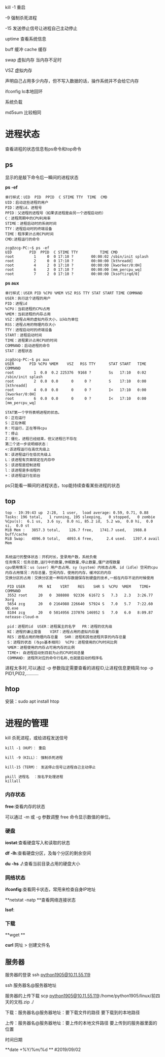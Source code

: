 kill -1 重启

-9  强制杀死进程

-15 发送停止信号让进程自己主动停止

uptime 查看系统信息

buff 缓冲 cache 缓存

swap 虚拟内存 当内存不足时

VSZ  虚拟内存

声明自己占用多少内存，但不写入数据的话，操作系统并不会给它内存

ifconfig   lo本地回环

系统负载

md5sum 比较相同

# 进程状态

查看进程的状态信息有ps命令和top命令

## ps

显示的是敲下命令后一瞬间的进程状态

**ps -ef**

```
单行样式：UID  PID  PPID  C STIME TTY  TIME  CMD
UID：启动这些进程的用户
PID：进程id，进程号
PPID：父进程的进程号（如果该进程是由另一个进程启动的）
C：进程周期中的CPU利用率
STIME：进程启动时的系统时间
TTY：进程启动时的终端设备
TIME：程序累计占用CPU时间
CMD:进程运行的命令

```

```
zcg@zcg-PC:~$ ps -ef
UID        PID  PPID  C STIME TTY          TIME CMD
root         1     0  0 17:10 ?        00:00:02 /sbin/init splash
root         2     0  0 17:10 ?        00:00:00 [kthreadd]
root         4     2  0 17:10 ?        00:00:00 [kworker/0:0H]
root         6     2  0 17:10 ?        00:00:00 [mm_percpu_wq]
root         7     2  0 17:10 ?        00:00:00 [ksoftirqd/0]

```



**ps aux**

```
单行样式：USER PID %CPU %MEM VSZ RSS TTY STAT START TIME COMMAND
USER：执行这个进程的用户
PID：进程id
%CPU：当前进程的CPU占用
%MEM：当前进程的内存占用
VSZ：进程占用的虚拟内存大小，以kb为单位
RSS：进程占用的物理内存大小
TTY：进程启动时的终端设备
START：进程启动时间
TIME：进程累计占用CPU的时间
COMMAND：启动进程的命令
STAT：进程状态
```

```
zcg@zcg-PC:~$ ps aux
USER       PID %CPU %MEM    VSZ   RSS TTY      STAT START   TIME COMMAND
root         1  0.0  0.2 225376  9168 ?        Ss   17:10   0:02 /sbin/init splash
root         2  0.0  0.0      0     0 ?        S    17:10   0:00 [kthreadd]
root         4  0.0  0.0      0     0 ?        I<   17:10   0:00 [kworker/0:0H]
root         6  0.0  0.0      0     0 ?        I<   17:10   0:00 [mm_percpu_wq]

```

```
STAT第一个字符表明进程的状态。
O：正在运行
S：正在休眠
R：可运行，正在等待cpu
T：停止
Z：僵化，进程已经结束，但父进程已不存在
第二个进一步说明细状态：
<:该进程运行在高优先级上
N：该进程运行在低优先级上
L：该进程有页面锁定在内存中
S：该进程是控制进程
l：该进程是多线程的
+：该进程运行在前台

```

ps只能看一瞬间的进程状态，top能持续查看某些进程的状态

## top

```
top - 19:39:43 up  2:28,  1 user,  load average: 0.59, 0.71, 0.88
Tasks: 196 total,   1 running, 195 sleeping,   0 stopped,   0 zombie
%Cpu(s):  6.1 us,  3.6 sy,  0.0 ni, 85.2 id,  5.2 wa,  0.0 hi,  0.0 si,  0.0 st
MiB Mem :   3857.3 total,    126.7 free,   1741.7 used,   1988.8 buff/cache
MiB Swap:   4096.0 total,   4093.6 free,      2.4 used.   1397.4 avail Mem 


系统运行的整体状态：开机时长，登录用户数，系统负载
任务情况：任务总数,运行中的数量,休眠数量,停止数量,僵尸进程数量
cpu使用情况：us（user）用户态占用、sy（system）内核态占用、id（idle）空闲的cpu
内存占用情况：内存总量，空闲内存，使用的内存，缓冲区的内存
交换分区的占用：交换分区是一种将内存数据保存到硬盘的技术,一般在内存不足的时候使用

 PID USER      PR  NI    VIRT    RES    SHR S  %CPU  %MEM    TIME+ COMMAND  
 3552 root     20   0  388808  92336  61672 S   7.3   2.3   3:26.77 Xorg               
 5654 zcg      20   0 2164988 226640  57924 S   7.0   5.7   7:22.60 QQ.exe             
 8104 zcg      20   0 5014956 237076 146952 S   7.0   6.0   8:09.87 netease-cloud-m  
 
 pid：进程的id  USER：进程属主的名字   PR：进程的优先级
 NI：进程的谦让度值    VIRT：进程占用的虚拟内存量
 RES：进程占用的物理内存总量   SHR：进程和其他进程共享的内存总量
 S：进程的状态 (与ps基本相同)  %CPU：进程使用的CPU时间比例
 %MEM：进程使用的内存占可用内存的比例
 TIME+: 自进程启动到目前为止的CPU时间总量
 COMMAND: 进程所对应的命令行名称,也就是启动的程序名
```

进程太多时,可以通过 -p 参数指定需要查看的进程ID,让进程信息更精简:top -p PID1,PID2,..........

## htop

安装：sudo apt install htop

# 进程的管理

kill 杀死进程，或给进程发送信号

```
kill -1（HUP）： 重启

kill -9（KILL）： 强制杀死进程

kill-15（TERM）： 发送停止信号让进程自己主动停止

pkill 进程名  ：按名字处理进程
killall 
```



### 内存状态

**free**:查看内存的状态

可以通过 -m 或 -g 参数调整 free 命令显示数值的单位。

### 硬盘

**iostat**:查看硬盘写入和读取的状态

**df  -lh**:查看硬盘分区，及每个分区的剩余空间

**du -hs ./**:查看当前目录占用的硬盘大小

### 网络状态

**ifconfig**:查看网卡状态，常用来检查自身IP地址

**netstat  -natp   **查看网络连接状态

**lsof**:

### 下载

**wget **

**curl**  网址 > 创建文件名

## 服务器

服务器的登录 ssh python1905@10.11.55.119

ssh 服务器名@服务器地址

服务器的上传下载 scp python1905@10.11.55.119:/home/python1905/linux/前四天的文档.zip ./  

下载：服务器名@服务器地址：要下载文件的路径 要下载到的本地路径

上传：服务器名@服务器地址：要上传的本地文件路径 要上传到的服务器里面的位置

时间日期

**date +%Y/%m/%d  ** #2019/09/02